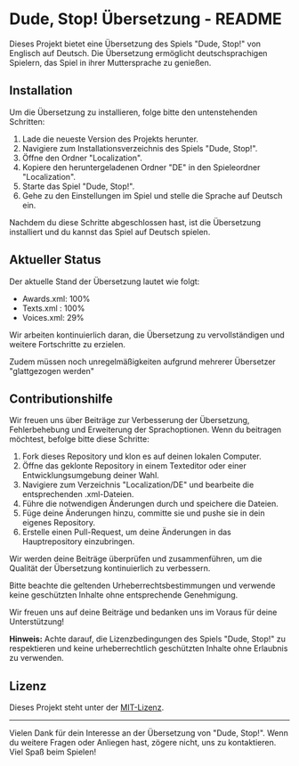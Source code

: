# Dude, Stop! Übersetzung - README

Dieses Projekt bietet eine Übersetzung des Spiels "Dude, Stop!" von Englisch auf Deutsch. Die Übersetzung ermöglicht deutschsprachigen Spielern, das Spiel in ihrer Muttersprache zu genießen.

## Installation

Um die Übersetzung zu installieren, folge bitte den untenstehenden Schritten:

1. Lade die neueste Version des Projekts herunter.
2. Navigiere zum Installationsverzeichnis des Spiels "Dude, Stop!".
3. Öffne den Ordner "Localization".
5. Kopiere den heruntergeladenen Ordner "DE" in den Spieleordner "Localization".
6. Starte das Spiel "Dude, Stop!".
7. Gehe zu den Einstellungen im Spiel und stelle die Sprache auf Deutsch ein.

Nachdem du diese Schritte abgeschlossen hast, ist die Übersetzung installiert und du kannst das Spiel auf Deutsch spielen.

## Aktueller Status

Der aktuelle Stand der Übersetzung lautet wie folgt:

- Awards.xml: 100%
- Texts.xml : 100%
- Voices.xml:  29%

Wir arbeiten kontinuierlich daran, die Übersetzung zu vervollständigen und weitere Fortschritte zu erzielen.

Zudem müssen noch unregelmäßigkeiten aufgrund mehrerer Übersetzer "glattgezogen werden"

## Contributionshilfe

Wir freuen uns über Beiträge zur Verbesserung der Übersetzung, Fehlerbehebung und Erweiterung der Sprachoptionen. Wenn du beitragen möchtest, befolge bitte diese Schritte:

1. Fork dieses Repository und klon es auf deinen lokalen Computer.
2. Öffne das geklonte Repository in einem Texteditor oder einer Entwicklungsumgebung deiner Wahl.
3. Navigiere zum Verzeichnis "Localization/DE" und bearbeite die entsprechenden .xml-Dateien.
4. Führe die notwendigen Änderungen durch und speichere die Dateien.
5. Füge deine Änderungen hinzu, committe sie und pushe sie in dein eigenes Repository.
6. Erstelle einen Pull-Request, um deine Änderungen in das Hauptrepository einzubringen.

Wir werden deine Beiträge überprüfen und zusammenführen, um die Qualität der Übersetzung kontinuierlich zu verbessern.

Bitte beachte die geltenden Urheberrechtsbestimmungen und verwende keine geschützten Inhalte ohne entsprechende Genehmigung.

Wir freuen uns auf deine Beiträge und bedanken uns im Voraus für deine Unterstützung!

**Hinweis:** Achte darauf, die Lizenzbedingungen des Spiels "Dude, Stop!" zu respektieren und keine urheberrechtlich geschützten Inhalte ohne Erlaubnis zu verwenden.

## Lizenz

Dieses Projekt steht unter der [MIT-Lizenz](https://opensource.org/licenses/MIT).

---

Vielen Dank für dein Interesse an der Übersetzung von "Dude, Stop!". Wenn du weitere Fragen oder Anliegen hast, zögere nicht, uns zu kontaktieren. Viel Spaß beim Spielen!
